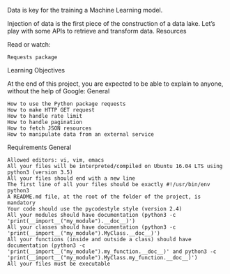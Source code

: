 Data is key for the training a Machine Learning model.

Injection of data is the first piece of the construction of a data lake. Let’s play with some APIs to retrieve and transform data.
Resources

Read or watch:

    Requests package

Learning Objectives

At the end of this project, you are expected to be able to explain to anyone, without the help of Google:
General

    How to use the Python package requests
    How to make HTTP GET request
    How to handle rate limit
    How to handle pagination
    How to fetch JSON resources
    How to manipulate data from an external service

Requirements
General

    Allowed editors: vi, vim, emacs
    All your files will be interpreted/compiled on Ubuntu 16.04 LTS using python3 (version 3.5)
    All your files should end with a new line
    The first line of all your files should be exactly #!/usr/bin/env python3
    A README.md file, at the root of the folder of the project, is mandatory
    Your code should use the pycodestyle style (version 2.4)
    All your modules should have documentation (python3 -c 'print(__import__("my_module").__doc__)')
    All your classes should have documentation (python3 -c 'print(__import__("my_module").MyClass.__doc__)')
    All your functions (inside and outside a class) should have documentation (python3 -c 'print(__import__("my_module").my_function.__doc__)' and python3 -c 'print(__import__("my_module").MyClass.my_function.__doc__)')
    All your files must be executable
